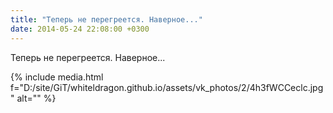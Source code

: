 ```yaml
---
title: "Теперь не перегреется. Наверное..."
date: 2014-05-24 22:08:00 +0300
---
```


Теперь не перегреется. Наверное...

{% include media.html f="D:/site/GiT/whiteldragon.github.io/assets/vk_photos/2/4h3fWCCeclc.jpg" alt="" %}
